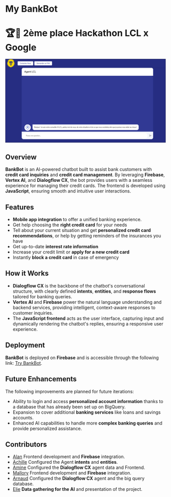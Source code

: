 # **My BankBot** 

# **🏆🥈 2ème place Hackathon LCL x Google**

![screenshot](./public/assets/image.png)

## **Overview**
**BankBot** is an AI-powered chatbot built to assist bank customers with **credit card inquiries** and **credit card management**. By leveraging **Firebase**, **Vertex AI**, and **Dialogflow CX**, the bot provides users with a seamless experience for managing their credit cards. The frontend is developed using **JavaScript**, ensuring smooth and intuitive user interactions.

## **Features**
- **Mobile app integration** to offer a unified banking experience.
- Get help choosing the **right credit card** for your needs
- Tell about your current situation and get **personalized credit card recommendations**, or help by getting reminders of the insurances you have
- Get up-to-date **interest rate information**
- Increase your credit limit or **apply for a new credit card**
- Instantly **block a credit card** in case of emergency

## **How it Works**
- **Dialogflow CX** is the backbone of the chatbot's conversational structure, with clearly defined **intents**, **entities**, and **response flows** tailored for banking queries.
- **Vertex AI** and **Firebase** power the natural language understanding and backend services, providing intelligent, context-aware responses to customer inquiries.
- The **JavaScript frontend** acts as the user interface, capturing input and dynamically rendering the chatbot's replies, ensuring a responsive user experience.

## **Deployment**
**BankBot** is deployed on **Firebase** and is accessible through the following link: [Try BankBot](https://lcl-hackathon-e12-sbox-92e5.web.app/).

## **Future Enhancements**
The following improvements are planned for future iterations:
- Ability to login and access **personalized account information** thanks to a database that has already been set up on BigQuery.
- Expansion to cover additional **banking services** like loans and savings accounts.
- Enhanced AI capabilities to handle more **complex banking queries** and provide personalized assistance.

## **Contributors**
- [Alan](https://github.com/ForAbby-X) Frontend development and **Firebase** integration.
- [Achille](https://github.com/shiloub) Configured the Agent **intents** and **entities**.
- [Amine](https://github.com/ael-mank) Configured the **Dialogflow CX** agent data and Frontend.
- [Mallory](https://github.com/MaloP47) Frontend development and **Firebase** integration.
- [Arnaud](https://github.com/K1L3UR) Configured the **Dialogflow CX** agent and the big query database.
- [Elie](https://github.com/BRVIN) **Data gathering for the AI** and presentation of the project.
